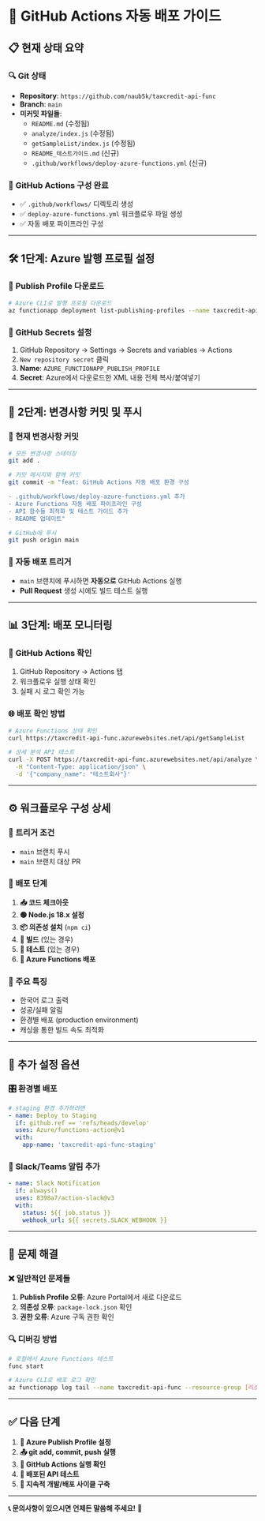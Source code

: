 # 🚀 GitHub Actions 자동 배포 가이드

## 📋 **현재 상태 요약**

### 🔍 **Git 상태**
- **Repository**: `https://github.com/naub5k/taxcredit-api-func`
- **Branch**: `main`
- **미커밋 파일들**:
  - `README.md` (수정됨)
  - `analyze/index.js` (수정됨)
  - `getSampleList/index.js` (수정됨)
  - `README_테스트가이드.md` (신규)
  - `.github/workflows/deploy-azure-functions.yml` (신규)

### 🎯 **GitHub Actions 구성 완료**
- ✅ `.github/workflows/` 디렉토리 생성
- ✅ `deploy-azure-functions.yml` 워크플로우 파일 생성
- ✅ 자동 배포 파이프라인 구성

---

## 🛠️ **1단계: Azure 발행 프로필 설정**

### 🔐 **Publish Profile 다운로드**
```bash
# Azure CLI로 발행 프로필 다운로드
az functionapp deployment list-publishing-profiles --name taxcredit-api-func --resource-group [리소스그룹명] --xml
```

### 🔑 **GitHub Secrets 설정**
1. GitHub Repository → Settings → Secrets and variables → Actions
2. `New repository secret` 클릭
3. **Name**: `AZURE_FUNCTIONAPP_PUBLISH_PROFILE`
4. **Secret**: Azure에서 다운로드한 XML 내용 전체 복사/붙여넣기

---

## 🚀 **2단계: 변경사항 커밋 및 푸시**

### 📝 **현재 변경사항 커밋**
```bash
# 모든 변경사항 스테이징
git add .

# 커밋 메시지와 함께 커밋
git commit -m "feat: GitHub Actions 자동 배포 환경 구성

- .github/workflows/deploy-azure-functions.yml 추가
- Azure Functions 자동 배포 파이프라인 구성
- API 함수들 최적화 및 테스트 가이드 추가
- README 업데이트"

# GitHub에 푸시
git push origin main
```

### 🔄 **자동 배포 트리거**
- `main` 브랜치에 푸시하면 **자동으로** GitHub Actions 실행
- **Pull Request** 생성 시에도 빌드 테스트 실행

---

## 📊 **3단계: 배포 모니터링**

### 👀 **GitHub Actions 확인**
1. GitHub Repository → Actions 탭
2. 워크플로우 실행 상태 확인
3. 실패 시 로그 확인 가능

### 🌐 **배포 확인 방법**
```bash
# Azure Functions 상태 확인
curl https://taxcredit-api-func.azurewebsites.net/api/getSampleList

# 상세 분석 API 테스트
curl -X POST https://taxcredit-api-func.azurewebsites.net/api/analyze \
  -H "Content-Type: application/json" \
  -d '{"company_name": "테스트회사"}'
```

---

## ⚙️ **워크플로우 구성 상세**

### 🎯 **트리거 조건**
- `main` 브랜치 푸시
- `main` 브랜치 대상 PR

### 🔧 **배포 단계**
1. **📥 코드 체크아웃**
2. **🟢 Node.js 18.x 설정**
3. **📦 의존성 설치** (`npm ci`)
4. **🧹 빌드** (있는 경우)
5. **🧪 테스트** (있는 경우)
6. **🚀 Azure Functions 배포**

### 🌟 **주요 특징**
- 한국어 로그 출력
- 성공/실패 알림
- 환경별 배포 (production environment)
- 캐싱을 통한 빌드 속도 최적화

---

## 🔧 **추가 설정 옵션**

### 🎛️ **환경별 배포**
```yaml
# staging 환경 추가하려면
- name: Deploy to Staging
  if: github.ref == 'refs/heads/develop'
  uses: Azure/functions-action@v1
  with:
    app-name: 'taxcredit-api-func-staging'
```

### 📱 **Slack/Teams 알림 추가**
```yaml
- name: Slack Notification
  if: always()
  uses: 8398a7/action-slack@v3
  with:
    status: ${{ job.status }}
    webhook_url: ${{ secrets.SLACK_WEBHOOK }}
```

---

## 🚨 **문제 해결**

### ❌ **일반적인 문제들**
1. **Publish Profile 오류**: Azure Portal에서 새로 다운로드
2. **의존성 오류**: `package-lock.json` 확인
3. **권한 오류**: Azure 구독 권한 확인

### 🔍 **디버깅 방법**
```bash
# 로컬에서 Azure Functions 테스트
func start

# Azure CLI로 배포 로그 확인
az functionapp log tail --name taxcredit-api-func --resource-group [리소스그룹명]
```

---

## ✅ **다음 단계**

1. **🔐 Azure Publish Profile 설정**
2. **📤 git add, commit, push 실행**
3. **👀 GitHub Actions 실행 확인**
4. **🧪 배포된 API 테스트**
5. **🔄 지속적 개발/배포 사이클 구축**

---

**📞 문의사항이 있으시면 언제든 말씀해 주세요!** 🚀 